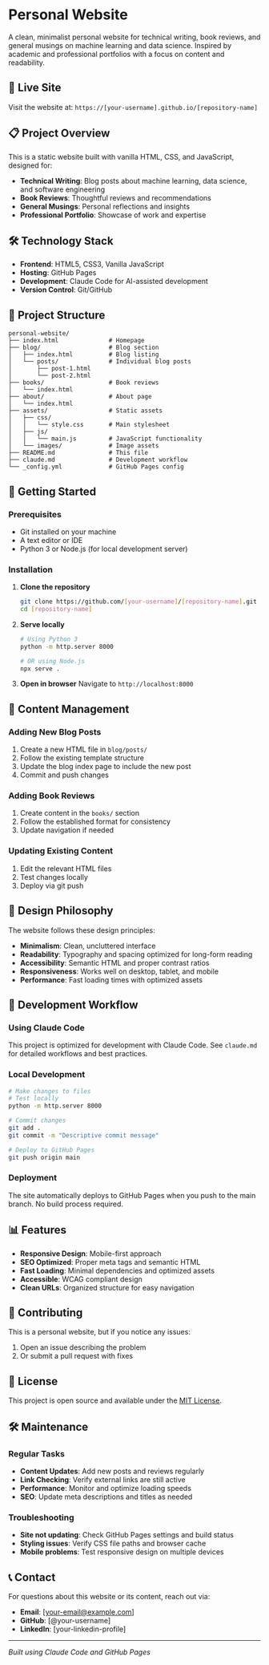 # Personal Website

A clean, minimalist personal website for technical writing, book reviews, and general musings on machine learning and data science. Inspired by academic and professional portfolios with a focus on content and readability.

## 🚀 Live Site

Visit the website at: `https://[your-username].github.io/[repository-name]`

## 📋 Project Overview

This is a static website built with vanilla HTML, CSS, and JavaScript, designed for:
- **Technical Writing**: Blog posts about machine learning, data science, and software engineering
- **Book Reviews**: Thoughtful reviews and recommendations
- **General Musings**: Personal reflections and insights
- **Professional Portfolio**: Showcase of work and expertise

## 🛠 Technology Stack

- **Frontend**: HTML5, CSS3, Vanilla JavaScript
- **Hosting**: GitHub Pages
- **Development**: Claude Code for AI-assisted development
- **Version Control**: Git/GitHub

## 📁 Project Structure

```
personal-website/
├── index.html              # Homepage
├── blog/                   # Blog section
│   ├── index.html          # Blog listing
│   └── posts/              # Individual blog posts
│       ├── post-1.html
│       └── post-2.html
├── books/                  # Book reviews
│   └── index.html
├── about/                  # About page
│   └── index.html
├── assets/                 # Static assets
│   ├── css/
│   │   └── style.css       # Main stylesheet
│   ├── js/
│   │   └── main.js         # JavaScript functionality
│   └── images/             # Image assets
├── README.md               # This file
├── claude.md               # Development workflow
└── _config.yml             # GitHub Pages config
```

## 🚀 Getting Started

### Prerequisites
- Git installed on your machine
- A text editor or IDE
- Python 3 or Node.js (for local development server)

### Installation
1. **Clone the repository**
   ```bash
   git clone https://github.com/[your-username]/[repository-name].git
   cd [repository-name]
   ```

2. **Serve locally**
   ```bash
   # Using Python 3
   python -m http.server 8000
   
   # OR using Node.js
   npx serve .
   ```

3. **Open in browser**
   Navigate to `http://localhost:8000`

## 📝 Content Management

### Adding New Blog Posts
1. Create a new HTML file in `blog/posts/`
2. Follow the existing template structure
3. Update the blog index page to include the new post
4. Commit and push changes

### Adding Book Reviews
1. Create content in the `books/` section
2. Follow the established format for consistency
3. Update navigation if needed

### Updating Existing Content
1. Edit the relevant HTML files
2. Test changes locally
3. Deploy via git push

## 🎨 Design Philosophy

The website follows these design principles:
- **Minimalism**: Clean, uncluttered interface
- **Readability**: Typography and spacing optimized for long-form reading
- **Accessibility**: Semantic HTML and proper contrast ratios
- **Responsiveness**: Works well on desktop, tablet, and mobile
- **Performance**: Fast loading times with optimized assets

## 🔧 Development Workflow

### Using Claude Code
This project is optimized for development with Claude Code. See `claude.md` for detailed workflows and best practices.

### Local Development
```bash
# Make changes to files
# Test locally
python -m http.server 8000

# Commit changes
git add .
git commit -m "Descriptive commit message"

# Deploy to GitHub Pages
git push origin main
```

### Deployment
The site automatically deploys to GitHub Pages when you push to the main branch. No build process required.

## 📊 Features

- **Responsive Design**: Mobile-first approach
- **SEO Optimized**: Proper meta tags and semantic HTML
- **Fast Loading**: Minimal dependencies and optimized assets
- **Accessible**: WCAG compliant design
- **Clean URLs**: Organized structure for easy navigation

## 🤝 Contributing

This is a personal website, but if you notice any issues:
1. Open an issue describing the problem
2. Or submit a pull request with fixes

## 📄 License

This project is open source and available under the [MIT License](LICENSE).

## 🛠 Maintenance

### Regular Tasks
- **Content Updates**: Add new posts and reviews regularly
- **Link Checking**: Verify external links are still active
- **Performance**: Monitor and optimize loading speeds
- **SEO**: Update meta descriptions and titles as needed

### Troubleshooting
- **Site not updating**: Check GitHub Pages settings and build status
- **Styling issues**: Verify CSS file paths and browser cache
- **Mobile problems**: Test responsive design on multiple devices

## 📞 Contact

For questions about this website or its content, reach out via:
- **Email**: [your-email@example.com]
- **GitHub**: [@your-username]
- **LinkedIn**: [your-linkedin-profile]

---

*Built using Claude Code and GitHub Pages*